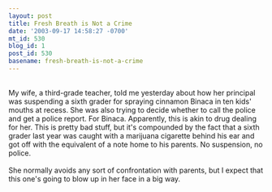 ```yaml
---
layout: post
title: Fresh Breath is Not a Crime
date: '2003-09-17 14:58:27 -0700'
mt_id: 530
blog_id: 1
post_id: 530
basename: fresh-breath-is-not-a-crime
---
```

<br />My wife, a third-grade teacher, told me yesterday about how her principal was suspending a sixth grader for spraying cinnamon Binaca in ten kids' mouths at recess. She was also trying to decide whether to call the police and get a police report. For Binaca. Apparently, this is akin to drug dealing for her. This is pretty bad stuff, but it's compounded by the fact that a sixth grader last year was caught with a marijuana cigarette behind his ear and got off with the equivalent of a note home to his parents. No suspension, no police.<br /><br />She normally avoids any sort of confrontation with parents, but I expect that this one's going to blow up in her face in a big way.<br /><br /><br />

